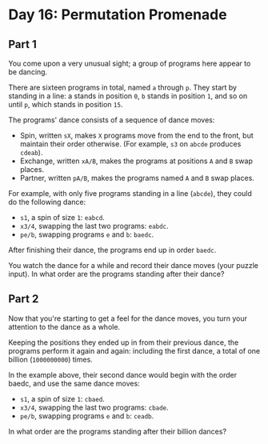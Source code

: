 # Day 16: Permutation Promenade

## Part 1

You come upon a very unusual sight; a group of programs here appear to be dancing.

There are sixteen programs in total, named `a` through `p`. They start by standing in a line: a stands in position `0`, `b` stands in position `1`, and so on until `p`, which stands in position `15`.

The programs' dance consists of a sequence of dance moves:

* Spin, written `sX`, makes `X` programs move from the end to the front, but maintain their order otherwise. (For example, `s3` on `abcde` produces `cdeab`).
* Exchange, written `xA/B`, makes the programs at positions `A` and `B` swap places.
* Partner, written `pA/B`, makes the programs named `A` and `B` swap places.

For example, with only five programs standing in a line (`abcde`), they could do the following dance:

* `s1`, a spin of size `1`: `eabcd`.
* `x3/4`, swapping the last two programs: `eabdc`.
* `pe/b`, swapping programs `e` and `b`: `baedc`.

After finishing their dance, the programs end up in order `baedc`.

You watch the dance for a while and record their dance moves (your puzzle input). In what order are the programs standing after their dance?


## Part 2

Now that you're starting to get a feel for the dance moves, you turn your attention to the dance as a whole.

Keeping the positions they ended up in from their previous dance, the programs perform it again and again: including the first dance, a total of one billion (`1000000000`) times.

In the example above, their second dance would begin with the order baedc, and use the same dance moves:

* `s1`, a spin of size `1`: `cbaed`.
* `x3/4`, swapping the last two programs: `cbade`.
* `pe/b`, swapping programs `e` and `b`: `ceadb`.

In what order are the programs standing after their billion dances?